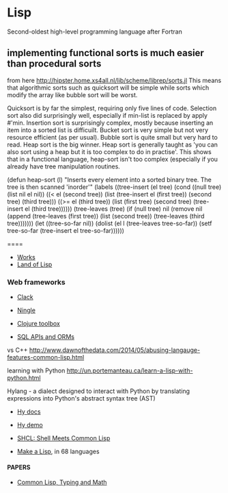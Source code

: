 Lisp
====

Second-oldest high-level programming language after Fortran



implementing functional sorts is much easier than procedural sorts
-------
from here
http://hipster.home.xs4all.nl/lib/scheme/librep/sorts.jl
This means
that algorithmic sorts such as quicksort will be simple while sorts
which modify the array like bubble sort will be worst.

Quicksort is by far the simplest, requiring only five lines of code.
Selection sort also did surprisingly well, especially if min-list is
replaced by apply #'min.  Insertion sort is surprisingly complex,
mostly because inserting an item into a sorted list is difficuilt.
Bucket sort is very simple but not very resource efficient (as per
usual).  Bubble sort is quite small but very hard to read.  Heap sort
is the big winner.  Heap sort is generally taught as 'you can also
sort using a heap but it is too complex to do in practise'.  This
shows that in a functional language, heap-sort isn't too complex
(especially if you already have tree manipulation routines.


(defun heap-sort (l)
  "Inserts every element into a sorted binary tree.
   The tree is then scanned 'inorder'"
  (labels ((tree-insert (el tree)
                        (cond ((null tree)
                        (list nil el nil))
                              ((< el (second tree))
                              (list (tree-insert el (first tree))
                                    (second tree)
                                    (third tree)))
                              ((>= el (third tree))
                              (list (first tree)
                                    (second tree)
                                    (tree-insert el (third tree))))))
           (tree-leaves (tree)
                        (if (null tree) nil
                          (remove nil (append (tree-leaves (first tree))
                                              (list (second tree))
                                              (tree-leaves (third tree)))))))
    (let ((tree-so-far nil))
      (dolist (el l (tree-leaves tree-so-far))
        (setf tree-so-far (tree-insert el tree-so-far))))))


====
+ [Works](http://www.lispworks.com/documentation/lcl50/ug/ug-21.html)
+ [Land of Lisp](http://landoflisp.com/source.html)

### Web frameworks
+ [Clack](https://github.com/fukamachi/clack)
+ [Ningle](https://github.com/fukamachi/ningle)
+ [Clojure toolbox](https://www.clojure-toolbox.com)

+ [SQL APIs and ORMs](https://github.com/marijnh/Postmodern)


vs C++
http://www.dawnofthedata.com/2014/05/abusing-langauge-features-common-lisp.html

learning with Python
http://un.portemanteau.ca/learn-a-lisp-with-python.html

Hylang - a dialect designed to interact with Python by translating expressions into Python's abstract syntax tree (AST)

+ [Hy docs](https://hy.readthedocs.io/en/stable/)

+ [Hy demo](https://try-hy.appspot.com/)

+ [SHCL: Shell Meets Common Lisp](https://github.com/bradleyjensen/shcl)

+ [Make a Lisp](https://github.com/kanaka/mal#mal---make-a-lisp), in 68 languages

#### PAPERS
+ [Common Lisp, Typing and Math](https://www-fourier.ujf-grenoble.fr/~sergerar/Papers/Ezcaray.pdf)

